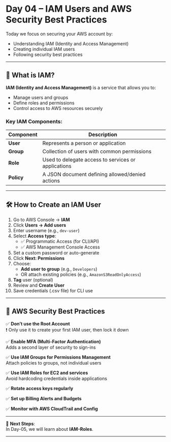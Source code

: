 # Day 04 – IAM Users and AWS Security Best Practices

Today we focus on securing your AWS account by:
- Understanding IAM (Identity and Access Management)
- Creating individual IAM users
- Following security best practices

---

## 👤 What is IAM?

**IAM (Identity and Access Management)** is a service that allows you to:
- Manage users and groups
- Define roles and permissions
- Control access to AWS resources securely

### Key IAM Components:
| Component  | Description |
|------------|-------------|
| **User**   | Represents a person or application |
| **Group**  | Collection of users with common permissions |
| **Role**   | Used to delegate access to services or applications |
| **Policy** | A JSON document defining allowed/denied actions |

---

## 🛠️ How to Create an IAM User

1. Go to AWS Console → **IAM**
2. Click **Users → Add users**
3. Enter username (e.g., `dev-user`)
4. Select **Access type**:
   - ✅ Programmatic Access (for CLI/API)
   - ✅ AWS Management Console Access
5. Set a custom password or auto-generate
6. Click **Next: Permissions**
7. Choose:
   - **Add user to group** (e.g., `Developers`)
   - OR attach existing policies (e.g., `AmazonS3ReadOnlyAccess`)
8. **Tag** user (optional)
9. Review and **Create User**
10. Save credentials (.csv file) for CLI use

---

## 🔐 AWS Security Best Practices

✅ **Don’t use the Root Account**  
❗ Only use it to create your first IAM user, then lock it down

✅ **Enable MFA (Multi-Factor Authentication)**  
Adds a second layer of security to sign-ins

✅ **Use IAM Groups for Permissions Management**  
Attach policies to groups, not individual users

✅ **Use IAM Roles for EC2 and services**  
Avoid hardcoding credentials inside applications

✅ **Rotate access keys regularly**

✅ **Set up Billing Alerts and Budgets**

✅ **Monitor with AWS CloudTrail and Config**

---

📌 **Next Steps**:  
In Day-05, we will learn about **IAM-Roles**.

---
